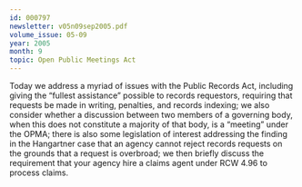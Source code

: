 ```yaml
---
id: 000797
newsletter: v05n09sep2005.pdf
volume_issue: 05-09
year: 2005
month: 9
topic: Open Public Meetings Act
---
```


Today we address a myriad of issues with the Public Records Act, including giving the “fullest assistance” possible to records requestors, requiring that requests be made in writing, penalties, and records indexing; we also consider whether a discussion between two members of a governing body, when this does not constitute a majority of that body, is a “meeting” under the OPMA; there is also some legislation of interest addressing the finding in the Hangartner case that an agency cannot reject records requests on the grounds that a request is overbroad; we then briefly discuss the requirement that your agency hire a claims agent under RCW 4.96 to process claims.